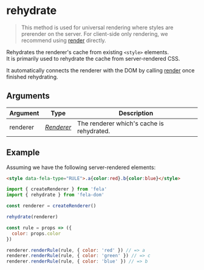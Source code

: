 # rehydrate

> This method is used for universal rendering where styles are prerender on the server. For client-side only rendering, we recommend using [render](render.md) directly.

Rehydrates the renderer's cache from existing `<style>` elements.<br>It is primarily used to rehydrate the cache from server-rendered CSS.

It automatically connects the renderer with the DOM by calling [render](render.md) once finished rehydrating.

## Arguments
| Argument | Type | Description |
| --- | --- | --- |
| renderer | [*Renderer*](../fela/Renderer.md) | The renderer which's cache is rehydrated. |


## Example

Assuming we have the following server-rendered elements:
```HTML
<style data-fela-type="RULE">.a{color:red}.b{color:blue}</style>
```

```javascript
import { createRenderer } from 'fela'
import { rehydrate } from 'fela-dom'

const renderer = createRenderer()

rehydrate(renderer)

const rule = props => ({
  color: props.color
})

renderer.renderRule(rule, { color: 'red' }) // => a
renderer.renderRule(rule, { color: 'green' }) // => c
renderer.renderRule(rule, { color: 'blue' }) // => b
```
